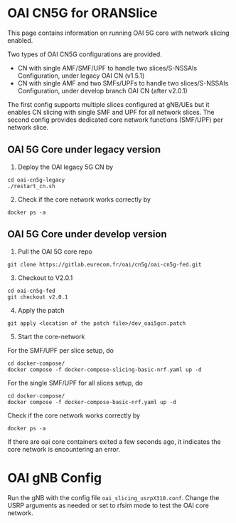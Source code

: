 # OAI CN5G for ORANSlice
This page contains information on running OAI 5G core with network slicing enabled.

Two types of OAI CN5G configurations are provided.

- CN with single AMF/SMF/UPF to handle two slices/S-NSSAIs Configuration, under legacy OAI CN (v1.5.1)
- CN with single AMF and two SMFs/UPFs to handle two slices/S-NSSAIs Configuration, under develop branch OAI CN (after v2.0.1)

The first config supports multiple slices configured at gNB/UEs but it enables CN slicing with single SMF and UPF for all network slices.
The second config  provides dedicated core network functions (SMF/UPF) per network slice.

## OAI 5G Core under legacy version

1. Deploy the OAI legacy 5G CN by
```
cd oai-cn5g-legacy
./restart_cn.sh
```

2. Check if the core network works correctly by 
```
docker ps -a
```

##  OAI 5G Core under develop version
1. Pull the OAI 5G core repo
```
git clone https://gitlab.eurecom.fr/oai/cn5g/oai-cn5g-fed.git
```
3. Checkout to V2.0.1
```
cd oai-cn5g-fed
git checkout v2.0.1
```
4. Apply the patch
```
git apply <location of the patch file>/dev_oai5gcn.patch
```
5. Start the core-network

For the SMF/UPF per slice setup, do
```
cd docker-compose/
docker compose -f docker-compose-slicing-basic-nrf.yaml up -d
```

For the single SMF/UPF for all slices setup, do 
```
cd docker-compose/
docker compose -f docker-compose-basic-nrf.yaml up -d
```

Check if the core network works correctly by 
```
docker ps -a
```

If there are oai core containers exited a few seconds ago, it indicates the core network is encountering an error.

# OAI gNB Config
Run the gNB with the config file `oai_slicing_usrpX310.conf`. Change the USRP arguments as needed or set to rfsim mode to test the OAI core network.
